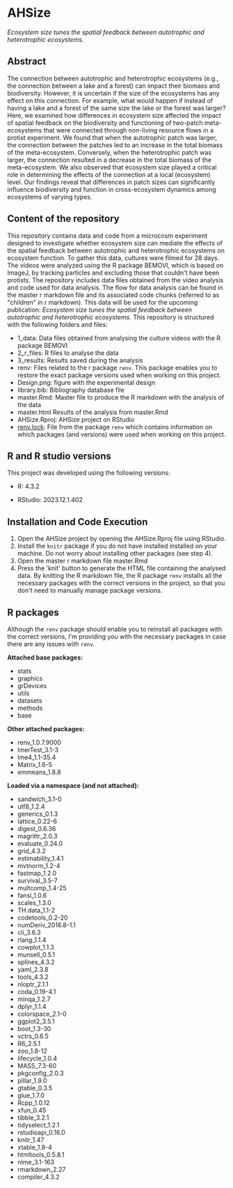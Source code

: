 # AHSize

*Ecosystem size tunes the spatial feedback between autotrophic and heterotrophic ecosystems.*

## Abstract

The connection between autotrophic and heterotrophic ecosystems (e.g., the connection between a lake and a forest) can impact their biomass and biodiversity. However, it is uncertain if the size of the ecosystems has any effect on this connection. For example, what would happen if instead of having a lake and a forest of the same size the lake or the forest was larger? Here, we examined how differences in ecosystem size affected the impact of spatial feedback on the biodiversity and functioning of two-patch meta-ecosystems that were connected through non-living resource flows in a protist experiment. We found that when the autotrophic patch was larger, the connection between the patches led to an increase in the total biomass of the meta-ecosystem. Conversely, when the heterotrophic patch was larger, the connection resulted in a decrease in the total biomass of the meta-ecosystem. We also observed that ecosystem size played a critical role in determining the effects of the connection at a local (ecosystem) level. Our findings reveal that differences in patch sizes can significantly influence biodiversity and function in cross-ecosystem dynamics among ecosystems of varying types.

## Content of the repository

This repository contains data and code from a microcosm experiment designed to investigate whether ecosystem size can mediate the effects of the spatial feedback between autotrophic and heterotrophic ecosystems on ecosystem function. To gather this data, cultures were filmed for 28 days. The videos were analyzed using the R package BEMOVI, which is based on ImageJ, by tracking particles and excluding those that couldn't have been protists. The repository includes data files obtained from the video analysis and code used for data analysis. The flow for data analysis can be found in the master r markdown file and its associated code chunks (referred to as "children" in r markdown). This data will be used for the upcoming publication: *Ecosystem size tunes the spatial feedback between autotrophic and heterotrophic ecosystems.* This repository is structured with the following folders and files:

-   1_data: Data files obtained from analysing the culture videos with the R package BEMOVI
-   2_r_files: R files to analyse the data
-   3_results: Results saved during the analysis
-   renv: Files related to the r package `renv`. This package enables you to restore the exact package versions used when working on this project.
-   Design.png: figure with the experimental design
-   library.bib: Bibliography database file
-   master.Rmd: Master file to produce the R markdown with the analysis of the data
-   master.html Results of the analysis from master.Rmd
-   AHSize.Rproj: AHSize project on RStudio
-   [renv.lock](https://github.com/Emanuele-Giacomuzzo/AHSize/blob/master/renv.lock "renv.lock"): File from the package `renv` which contains information on which packages (and versions) were used when working on this project.

## R and R studio versions

This project was developed using the following versions:

-   R: 4.3.2

-   RStudio: 2023.12.1.402

## Installation and Code Execution

1.  Open the AHSize project by opening the AHSize.Rproj file using RStudio.
2.  Install the `knitr` package if you do not have installed installed on your machine. Do not worry about installing other packages (see step 4).
3.  Open the master r markdown file master.Rmd
4.  Press the 'knit' button to generate the HTML file containing the analysed data. By knitting the R markdown file, the R package `renv` installs all the necessary packages with the correct versions in the project, so that you don't need to manually manage package versions.

## R packages

Although the `renv` package should enable you to reinstall all packages with the correct versions, I'm providing you with the necessary packages in case there are any issues with `renv`.

**Attached base packages:**
- stats
- graphics
- grDevices
- utils
- datasets
- methods
- base

**Other attached packages:**
- renv_1.0.7.9000
- lmerTest_3.1-3
- lme4_1.1-35.4
- Matrix_1.6-5
- emmeans_1.8.8

**Loaded via a namespace (and not attached):**
- sandwich_3.1-0
- utf8_1.2.4
- generics_0.1.3
- lattice_0.22-6
- digest_0.6.36
- magrittr_2.0.3
- evaluate_0.24.0
- grid_4.3.2
- estimability_1.4.1
- mvtnorm_1.2-4
- fastmap_1.2.0
- survival_3.5-7
- multcomp_1.4-25
- fansi_1.0.6
- scales_1.3.0
- TH.data_1.1-2
- codetools_0.2-20
- numDeriv_2016.8-1.1
- cli_3.6.3
- rlang_1.1.4
- cowplot_1.1.3
- munsell_0.5.1
- splines_4.3.2
- yaml_2.3.8
- tools_4.3.2
- nloptr_2.1.1
- coda_0.19-4.1
- minqa_1.2.7
- dplyr_1.1.4
- colorspace_2.1-0
- ggplot2_3.5.1
- boot_1.3-30
- vctrs_0.6.5
- R6_2.5.1
- zoo_1.8-12
- lifecycle_1.0.4
- MASS_7.3-60
- pkgconfig_2.0.3
- pillar_1.9.0
- gtable_0.3.5
- glue_1.7.0
- Rcpp_1.0.12
- xfun_0.45
- tibble_3.2.1
- tidyselect_1.2.1
- rstudioapi_0.16.0
- knitr_1.47
- xtable_1.8-4
- htmltools_0.5.8.1
- nlme_3.1-163
- rmarkdown_2.27
- compiler_4.3.2
